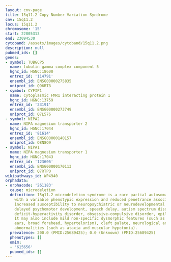 ```yaml
---
layout: cnv-page
title: 15q11.2 Copy Number Variation Syndrome
cnv: 15q11.2
locus: 15q11.2
chromosome: '15'
start: 22805313
end: 23094530
cytoband: /assets/images/cytoband/15q11.2.png
description: null
pubmed_ids: []
genes:
- symbol: TUBGCP5
  name: tubulin gamma complex component 5
  hgnc_id: HGNC:18600
  entrez_id: '114791'
  ensembl_id: ENSG00000275835
  uniprot_id: Q96RT8
- symbol: CYFIP1
  name: cytoplasmic FMR1 interacting protein 1
  hgnc_id: HGNC:13759
  entrez_id: '23191'
  ensembl_id: ENSG00000273749
  uniprot_id: Q7L576
- symbol: NIPA2
  name: NIPA magnesium transporter 2
  hgnc_id: HGNC:17044
  entrez_id: '81614'
  ensembl_id: ENSG00000140157
  uniprot_id: Q8N8Q9
- symbol: NIPA1
  name: NIPA magnesium transporter 1
  hgnc_id: HGNC:17043
  entrez_id: '123606'
  ensembl_id: ENSG00000170113
  uniprot_id: Q7RTP0
wikipathways_id: WP4940
orphadata:
- orphacode: '261183'
  cause: microdeletion
  definition: 15q11.2 microdeletion syndrome is a rare partial autosomal monosomy
    with a variable phenotypic expression and reduced penetrance associated with an
    increased susceptibility to neuropsychiatric or neurodevelopmental disorders including
    delayed psychomotor development, speech delay, autism spectrum disorder, attention
    deficit-hyperactivity disorder, obsessive-compulsive disorder, epilepsy or seizures.
    It may also include mild non-specific dysmorphic features (such as dysplastic
    ears, broad forehead, hypertelorism), cleft palate, neurological and neuroimaging
    abnormalities (such as ataxia and muscular hypotonia).
  prevalence: 200.0 (PMID:25689425); 0.0 (Unknown) (PMID:25689425)
  phenotypes: []
  omim:
  - '615656'
  pubmed_ids: []
---
```

